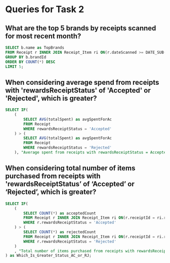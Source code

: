 # Queries for Task 2

## What are the top 5 brands by receipts scanned for most recent month?

```sql
SELECT b.name as TopBrands
FROM Receipt r INNER JOIN Receipt_Item ri ON(r.dateScanned >= DATE_SUB(CURDATE(), INTERVAL 1 MONTH) AND r.dateScanned <= CURDATE() AND r.receiptId = ri.receiptId) INNER JOIN Item i ON(ri.itemId = i.itemId) INNER JOIN Brands b ON(i.brandId = b.brandId)
GROUP BY b.brandId
ORDER BY COUNT(*) DESC
LIMIT 5;
```

## When considering average spend from receipts with 'rewardsReceiptStatus' of 'Accepted' or 'Rejected', which is greater?

```sql
SELECT IF(
    (
        SELECT AVG(totalSpent) as avgSpentForAc
        FROM Receipt
        WHERE rewardsReceiptStatus = 'Accepted'
    ) > (
        SELECT AVG(totalSpent) as avgSpentForAc
        FROM Receipt
        WHERE rewardsReceiptStatus = 'Rejected'
    ), "Average spent from receipts with rewardsReceiptStatus = Accepted is greater", "Average spent from receipts with rewardsReceiptStatus = Rejected is greater") as Which_Is_Greater_Status_AC_or_RJ;
```

## When considering total number of items purchased from receipts with 'rewardsReceiptStatus’ of ‘Accepted’ or ‘Rejected’, which is greater?

```sql
SELECT IF(
    (
        SELECT COUNT(*) as acceptedCount
        FROM Receipt r INNER JOIN Receipt_Item ri ON(r.receiptId = ri.receiptId)
        WHERE r.rewardsReceiptStatus = 'Accepted'
    ) > (
        SELECT COUNT(*) as rejectedCount
        FROM Receipt r INNER JOIN Receipt_Item ri ON(r.receiptId = ri.receiptId)
        WHERE r.rewardsReceiptStatus = 'Rejected'
    )
    , "Total number of items purchased from receipts with rewardsReceiptStatus = Accepted is greater", "Total number of items purchased from receipts with rewardsReceiptStatus = Rejected is greater"
) as Which_Is_Greater_Status_AC_or_RJ;
```
